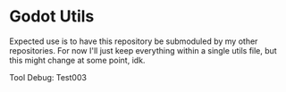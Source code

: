 # Godot Utils
Expected use is to have this repository be submoduled by my other repositories. For now I'll just keep everything within a single utils file, but this might change at some point, idk.

Tool Debug:
Test003